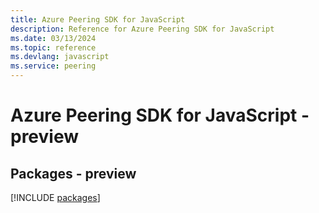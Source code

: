 ```yaml
---
title: Azure Peering SDK for JavaScript
description: Reference for Azure Peering SDK for JavaScript
ms.date: 03/13/2024
ms.topic: reference
ms.devlang: javascript
ms.service: peering
---
```

# Azure Peering SDK for JavaScript - preview
## Packages - preview
[!INCLUDE [packages](peering-index.md)]